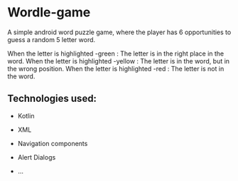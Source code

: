 # Wordle-game
A simple android word puzzle game, where the player has 6 opportunities to guess a random 5 letter word.

When the letter is highlighted -green : The letter is in the right place in the word.
When the letter is highlighted -yellow : The letter is in the word, but in the wrong position.
When the letter is highlighted -red : The letter is not in the word.

## Technologies used:
* Kotlin

* XML

* Navigation components

* Alert Dialogs

* ...

